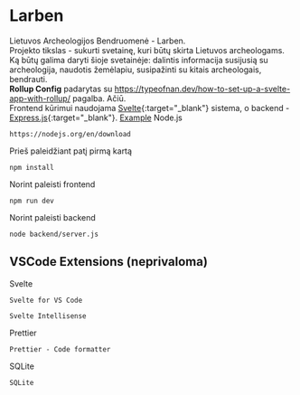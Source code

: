 # Larben

Lietuvos Archeologijos Bendruomenė - Larben.  
Projekto tikslas - sukurti svetainę, kuri būtų skirta Lietuvos archeologams.  
Ką būtų galima daryti šioje svetainėje: dalintis informacija susijusią su archeologija, naudotis žemėlapiu, susipažinti su kitais archeologais, bendrauti.  
**Rollup Config** padarytas su https://typeofnan.dev/how-to-set-up-a-svelte-app-with-rollup/ pagalba. Ačiū.  
Frontend kūrimui naudojama [Svelte](https://svelte.dev/){:target="_blank"} sistema, o backend - [Express.js](https://expressjs.com/){:target="_blank"}.
<a href="http://example.com" target="_blank">Example</a>
Node.js

```
https://nodejs.org/en/download
```

Prieš paleidžiant patį pirmą kartą

```
npm install
```

Norint paleisti frontend

```
npm run dev
```

Norint paleisti backend

```
node backend/server.js
```

## VSCode Extensions (neprivaloma)

Svelte

```
Svelte for VS Code
```

```
Svelte Intellisense
```

Prettier

```
Prettier - Code formatter
```

SQLite

```
SQLite
```
